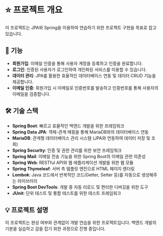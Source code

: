 # ⭐️ 프로젝트 개요

이 프로젝트는 JPA와 Spring을 이용하여 연습하기 위한 프로젝트 구현을 목표로 잡고 있습니다.

## 🚀 기능
- **회원가입**: 이메일 인증을 통해 사용자 계정을 등록하고 인증을 완료합니다.
- **로그인**: 인증된 사용자가 로그인하여 개인화된 서비스를 이용할 수 있습니다.
- **데이터 관리**: JPA를 활용한 효율적인 데이터베이스 연동 및 데이터 CRUD 기능을 제공합니다.
- **이메일 인증**: 회원가입 시 이메일로 인증번호를 발송하고 인증번호를 통해 사용자의 이메일을 검증합니다.

## 🛠 기술 스택
- **Spring Boot**: 빠르고 효율적인 백엔드 개발을 위한 프레임워크
- **Spring Data JPA**: 객체-관계 매핑을 통해 MariaDB와의 데이터베이스 연동
- **MariaDB**: 관계형 데이터베이스 관리 시스템 (JPA와 연동하여 데이터 저장 및 조회)
- **Spring Security**: 인증 및 권한 관리를 위한 보안 프레임워크
- **Spring Mail**: 이메일 전송 기능을 위한 Spring Boot의 이메일 관련 의존성
- **Spring Web**: RESTful API와 웹 애플리케이션 개발을 위한 웹 모듈
- **Spring Thymeleaf**: 서버 측 템플릿 엔진으로 HTML 페이지 렌더링
- **Lombok**: Java 코드에서 반복적인 코드(Getter, Setter 등)를 자동으로 생성해주는 라이브러리
- **Spring Boot DevTools**: 개발 중 자동 리로드 및 편리한 디버깅을 위한 도구
- **JUnit**: 단위 테스트 및 통합 테스트를 위한 테스트 프레임워크

## 💡 프로젝트 설명
이 프로젝트는 완성 여부와 관계없이 개발 연습을 위한 프로젝트입니다. 백엔드 개발의 기본을 실습하고 감을 잡기 위한 과정으로 진행 중입니다.
